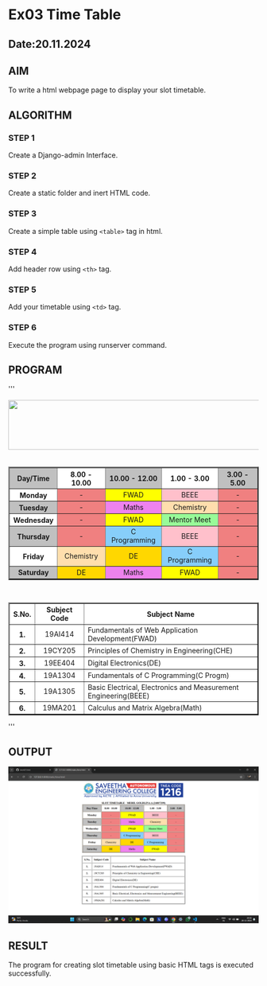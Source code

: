 # Ex03 Time Table
## Date:20.11.2024

## AIM
To write a html webpage page to display your slot timetable.

## ALGORITHM
### STEP 1
Create a Django-admin Interface.

### STEP 2
Create a static folder and inert HTML code.

### STEP 3
Create a simple table using ```<table>``` tag in html.

### STEP 4
Add header row using ```<th>``` tag.

### STEP 5
Add your timetable using ```<td>``` tag.

### STEP 6
Execute the program using runserver command.

## PROGRAM
'''
<html>
    <head>
        <title>
           <b>SLOT TIMETABLE - MERIL GOLDLINA A (24007299)</b>
        </title>
    </head>
    <body>
        <center>
            <img src="/static/logo.png" height="100" width="630"><br><br>
        </center>
        <table border="2" cellpadding="10" bgcolor="AntiqueWhite" width="630">
            <tr> 
                <th bgcolor="silver">Day/Time</th>       
                <th bgcolor="white">8.00 - 10.00</th>
                <th bgcolor="silver">10.00 - 12.00</th>
                <th bgcolor="white">1.00 - 3.00</th>
                <th bgcolor="silver">3.00 - 5.00</th>
            </tr>
            <tr> 
                <th bgcolor="white">Monday</th>
                <td bgcolor="LightCoral" align="center">-</td>
                <td bgcolor="yellow" align="center">FWAD</td>
                <td bgcolor="pink" align="center">BEEE</td>
                <td bgcolor="LightCoral" align="center">-</td>
            </tr>
            <tr>
                <th bgcolor="silver">Tuesday</th>
                <td bgcolor="LightCoral" align="center">-</td>
                <td bgcolor="violet" align="center">Maths</td>
                <td bgcolor="NavajoWhite" align="center">Chemistry</td>
                <td bgcolor="LightCoral" align="center">-</td>
            </tr>
            <tr>
                <th bgcolor="white">Wednesday</th>
                <td bgcolor="LightCoral" align="center">-</td>
                <td bgcolor="yellow" align="center">FWAD</td>
                <td bgcolor="PaleGreen" align="center">Mentor Meet</td>
                <td bgcolor="LightCoral" align="center">-</td>
            </tr>
            <tr>
                <th bgcolor="silver">Thursday</th>
                <td bgcolor="LightCoral" align="center">-</td>
                <td bgcolor="LightSkyBlue" align="center">C Programming</td>
                <td bgcolor="pink" align="center">BEEE</td>
                <td bgcolor="LightCoral" align="center">-</td>
            </tr>
            <tr>
                <th bgcolor="white">Friday</th>
                <td bgcolor="NavajoWhite" align="center">Chemistry</td>
                <td bgcolor="gold" align="center">DE</td>
                <td bgcolor="LightSkyBlue" align="center">C Programming</td>
                <td bgcolor="LightCoral" align="center">-</td>
            </tr>
            <tr>
                <th bgcolor="silver">Saturday</th>
                <td bgcolor="gold" align="center">DE</td>
                <td bgcolor="violet" align="center">Maths</td>
                <td bgcolor="yellow" align="center">FWAD</td>
                <td bgcolor="LightCoral" align="center">-</td>
            </tr>
        </table>
        <br>
        <table border="2" cellpadding="10" bgcolor="white">
            <tr> 
                <th>S.No.</th>  
                <th align="center">Subject Code</th>     
                <th align="center">Subject Name</th>  
            </tr>   
            <tr>
                <th>1.</th>
                <td align="center">19AI414</td>
                <td>Fundamentals of Web Application Development(FWAD)</td>
            </tr> 
            <tr>
                <th>2.</th>
                <td align="center">19CY205</td>
                <td>Principles of Chemistry in Engineering(CHE)</td>
            </tr>   
            <tr>
                <th>3.</th>
                <td align="center">19EE404</td>
                <td>Digital Electronics(DE)</td>
            </tr>   
            <tr>
                <th>4.</th>
                <td align="center">19A1304</td>
                <td>Fundamentals of C Programming(C Progm)</td>
            </tr>   
            <tr>
                <th>5.</th>
                <td align="center">19A1305</td>
                <td>Basic Electrical, Electronics and Measurement Engineering(BEEE)</td>
            </tr>   
            <tr>
                <th>6.</th>
                <td align="center">19MA201</td>
                <td>Calculus and Matrix Algebra(Math)</td>
            </tr>   
        </table>
    </body>
</html>

'''

## OUTPUT
![alt text](<Screenshot 2024-11-20 203606.png>)

## RESULT
The program for creating slot timetable using basic HTML tags is executed successfully.
